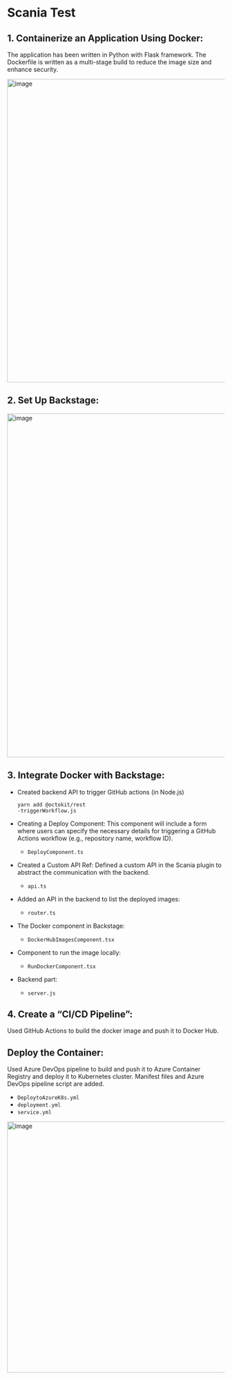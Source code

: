 # Scania Test

## 1. Containerize an Application Using Docker:
The application has been written in Python with Flask framework. The Dockerfile is written as a multi-stage build to reduce the image size and enhance security.

<img width="703" alt="image" src="https://github.com/iamsthita/scania/assets/132139960/c12d23f4-9999-4715-9c06-09e5cf8b0674">


## 2. Set Up Backstage:
   
<img width="797" alt="image" src="https://github.com/iamsthita/scania/assets/132139960/1be39b2b-497e-448c-ad0d-b5e872b87f45">


## 3. Integrate Docker with Backstage:

- Created backend API to trigger GitHub actions (in Node.js)
  ```
  yarn add @octokit/rest
  -triggerWorkflow.js
  ```
- Creating a Deploy Component: This component will include a form where users can specify the necessary details for triggering a GitHub Actions workflow (e.g., repository name, workflow ID).
  - `DeployComponent.ts`

- Created a Custom API Ref: Defined a custom API in the Scania plugin to abstract the communication with the backend.
  - `api.ts`

- Added an API in the backend to list the deployed images:
  - `router.ts`

- The Docker component in Backstage: 
  - `DockerHubImagesComponent.tsx`

- Component to run the image locally:
  - `RunDockerComponent.tsx`

- Backend part:
  - `server.js`

## 4. Create a “CI/CD Pipeline”:
   Used GitHub Actions to build the docker image and push it to Docker Hub.
  
## Deploy the Container: 
Used Azure DevOps pipeline to build and push it to Azure Container Registry and deploy it to Kubernetes cluster.
Manifest files and Azure DevOps pipeline script are added.
- `DeploytoAzureK8s.yml`
- `deployment.yml`
- `service.yml`

<img width="582" alt="image" src="https://github.com/iamsthita/scania/assets/132139960/93a362bc-e0c7-43a3-860d-5ac617870b03">
